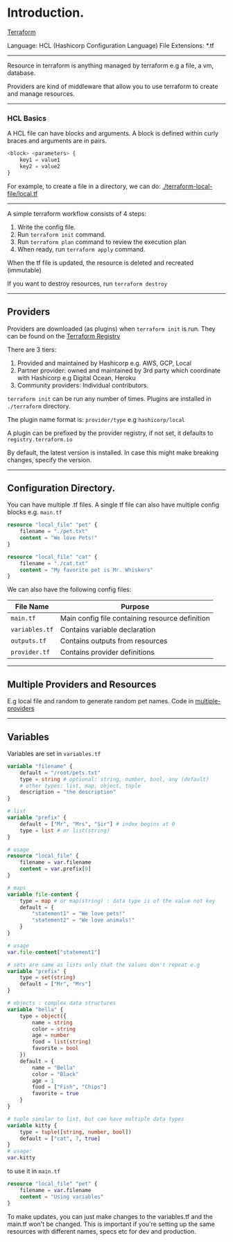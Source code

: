 # Introduction.

[Terraform](http://terraform.io)

Language: HCL (Hashicorp Configuration Language)
File Extensions: *.tf

---

Resource in terraform is anything managed by terraform e.g a file, a vm, database.

Providers are kind of middleware that allow you to use terraform to create and manage resources.

---

### HCL Basics

A HCL file can have blocks and arguments. A block is defined within curly braces and arguments are in pairs.

```tf
<block> <parameters> {
    key1 = value1
    key2 = value2
}
```

For example, to create a file in a directory, we can do: [./terraform-local-file/local.tf](./terraform-local-file/local.tf)


---

A simple terraform workflow consists of 4 steps:

1. Write the config file.
2. Run `terraform init` command.
3. Run `terraform plan` command to review the execution plan
4. When ready, run `terraform apply` command.

When the tf file is updated, the resource is deleted and recreated (immutable)

If you want to destroy resources, run `terraform destroy`

---

## Providers
Providers are downloaded (as plugins) when `terraform init` is run.
They can be found on the [Terraform Registry](https://registry.terraform.io)

There are 3 tiers:

1. Provided and maintained by Hashicorp e.g. AWS, GCP, Local
2. Partner provider: owned and maintained by 3rd party which coordinate with Hashicorp e.g Digital Ocean, Heroku
3. Community providers: Individual contributors.

`terraform init` can be run any number of times.
Plugins are installed in `./terraform` directory.

The plugin name format is: `provider/type` e.g `hashicorp/local`

A plugin can be prefixed by the provider registry, if not set, it defaults to `registry.terraform.io`

By default, the latest version is installed. In case this might make breaking changes, specify the version.

---

## Configuration Directory.

You can have multiple .tf files. A single tf file can also have multiple config blocks e.g. `main.tf`

```tf
resource "local_file" "pet" {
    filename = "./pet.txt"
    content = "We love Pets!"
}

resource "local_file" "cat" {
    filename = "./cat.txt"
    content = "My favorite pet is Mr. Whiskers"
} 
```

We can also have the following config files:

| File Name | Purpose |
| --- | --- |
| `main.tf` | Main config file containing resource definition |
| `variables.tf` | Contains variable declaration |
| `outputs.tf` | Contains outputs from resources |
| `provider.tf` | Contains provider definitions |


---

## Multiple Providers and Resources
E.g local file and random to generate random pet names. Code in [multiple-providers](./multiple-providers/)


---

## Variables

Variables are set in `variables.tf`

```tf
variable "filename" {
    default = "/root/pets.txt"
    type = string # optional: string, number, bool, any (default)
    # other types: list, map, object, tuple
    description = "the description"
}

# list
variable "prefix" {
    default = ["Mr", "Mrs", "Sir"] # index begins at 0
    type = list # or list(string)
}

# usage
resource "local_file" {
    filename = var.filename
    content = var.prefix[0]
}

# maps
variable file-content {
    type = map # or map(string) : data type is of the value not key
    default = {
        "statement1" = "We love pets!"
        "statement2" = "We love animals!"
    }
}

# usage
var.file-content["statement1"]

# sets are same as lists only that the values don't repeat e.g
variable "prefix" {
    type = set(string)
    default = ["Mr", "Mrs"]
}

# objects : complex data structures
variable "bella" {
    type = object({
        name = string
        color = string
        age = number
        food = list(string)
        favorite = bool
    })
    default = {
        name = "Bella"
        color = "Black"
        age = 1
        food = ["Fish", "Chips"]
        favorite = true
    }
}

# tuple similar to list, but can have multiple data types
variable kitty {
    type = tuple([string, number, bool])
    default = ["cat", 7, true]
}
# usage:
var.kitty
```

to use it in `main.tf`

```tf
resource "local_file" "pet" {
    filename = var.filename
    content = "Using variables"
}
```

To make updates, you can just make changes to the variables.tf and the main.tf won't be changed. This is important if you're setting up the same resources with different names, specs etc for dev and production.